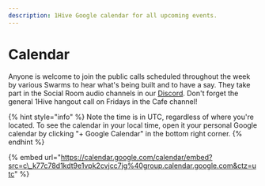 ```yaml
---
description: 1Hive Google calendar for all upcoming events.
---
```


# Calendar

Anyone is welcome to join the public calls scheduled throughout the week by various Swarms to hear what's being built and to have a say. They take part in the Social Room audio channels in our [Discord](discord.md). Don't forget the general 1Hive hangout call on Fridays in the Cafe channel!

{% hint style="info" %}
Note the time is in UTC, regardless of where you're located. To see the calendar in your local time, open it your personal Google calendar by clicking "+ Google Calendar" in the bottom right corner.
{% endhint %}

{% embed url="https://calendar.google.com/calendar/embed?src=c\_k77c78d1kdt9e1vpk2cvjcc7jg%40group.calendar.google.com&ctz=utc" %}

